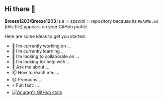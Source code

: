 ## Hi there 👋

**Breeze1203/Breeze1203** is a ✨ _special_ ✨ repository because its `README.md` (this file) appears on your GitHub profile.

Here are some ideas to get you started:

- 🔭 I’m currently working on ...
- 🌱 I’m currently learning ...
- 👯 I’m looking to collaborate on ...
- 🤔 I’m looking for help with ...
- 💬 Ask me about ...
- 📫 How to reach me: ...
- 😄 Pronouns: ...
- ⚡ Fun fact: ...
- [![Anurag's GitHub stats](https://github-readme-stats.vercel.app/api?username=Breeze1203)](https://github.com/anuraghazra/github-readme-stats)
